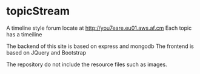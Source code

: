 topicStream
===========

A timeline style forum locate at http://you7eare.eu01.aws.af.cm
Each topic has a timeiline

The backend of this site is based on express and mongodb
The frontend is based on JQuery and Bootstrap

The repository do not include the resource files such as images.


